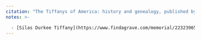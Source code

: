```yaml
---
citation: "The Tiffanys of America: history and genealogy, published by Nelson Otis Tiffany for and in the interest of Charles Lewis Tiffany of New York City and of the Tiffany family. Buffalo NY, 1901, hathitrust.org"
notes: >-

  - [Silas Durkee Tiffany](https://www.findagrave.com/memorial/223239659/silas-durkee-tiffany) (25 Jan 1792 to 24 Jun 1874).
---
```

